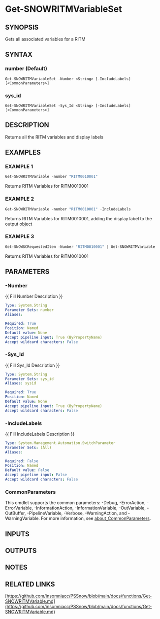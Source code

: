 ﻿---
external help file: PSSnow-help.xml
Module Name: PSSnow
online version: docs/functions/Get-SNOWRITMVariableSet.md
schema: 2.0.0
---

# Get-SNOWRITMVariableSet

## SYNOPSIS
Gets all associated variables for a RITM

## SYNTAX

### number (Default)
```
Get-SNOWRITMVariableSet -Number <String> [-IncludeLabels] [<CommonParameters>]
```

### sys_id
```
Get-SNOWRITMVariableSet -Sys_Id <String> [-IncludeLabels] [<CommonParameters>]
```

## DESCRIPTION
Returns all the RITM variables and display labels

## EXAMPLES

### EXAMPLE 1
```powershell
Get-SNOWRITMVariable -number "RITM0010001"
```

Returns RITM Variables for RITM0010001

### EXAMPLE 2
```powershell
Get-SNOWRITMVariable -number "RITM0010001" -IncludeLabels
```

Returns RITM Variables for RITM0010001, adding the display label to the output object

### EXAMPLE 3
```powershell
Get-SNOWSCRequestedItem -Number "RITM0010001" | Get-SNOWRITMVariable
```

Returns RITM Variables for RITM0010001

## PARAMETERS

### -Number
{{ Fill Number Description }}

```yaml
Type: System.String
Parameter Sets: number
Aliases:

Required: True
Position: Named
Default value: None
Accept pipeline input: True (ByPropertyName)
Accept wildcard characters: False
```

### -Sys_Id
{{ Fill Sys_Id Description }}

```yaml
Type: System.String
Parameter Sets: sys_id
Aliases: sysid

Required: True
Position: Named
Default value: None
Accept pipeline input: True (ByPropertyName)
Accept wildcard characters: False
```

### -IncludeLabels
{{ Fill IncludeLabels Description }}

```yaml
Type: System.Management.Automation.SwitchParameter
Parameter Sets: (All)
Aliases:

Required: False
Position: Named
Default value: False
Accept pipeline input: False
Accept wildcard characters: False
```

### CommonParameters
This cmdlet supports the common parameters: -Debug, -ErrorAction, -ErrorVariable, -InformationAction, -InformationVariable, -OutVariable, -OutBuffer, -PipelineVariable, -Verbose, -WarningAction, and -WarningVariable. For more information, see [about_CommonParameters](http://go.microsoft.com/fwlink/?LinkID=113216).

## INPUTS

## OUTPUTS

## NOTES

## RELATED LINKS

[https://github.com/insomniacc/PSSnow/blob/main/docs/functions/Get-SNOWRITMVariable.md](https://github.com/insomniacc/PSSnow/blob/main/docs/functions/Get-SNOWRITMVariable.md)


